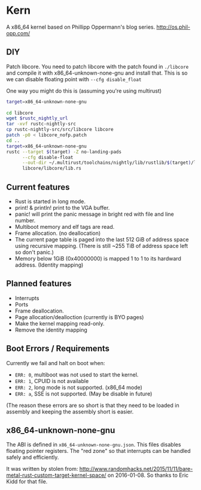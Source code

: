 
# Kern

A x86_64 kernel based on Phillipp Oppermann's blog series.
http://os.phil-opp.com/

## DIY

Patch libcore. You need to patch libcore with the patch found in
`./libcore`
and compile it with x86_64-unknown-none-gnu and install that.
This is so we can disable floating point with
`--cfg disable_float`

One way you might do this is (assuming you're using multirust)

```sh
target=x86_64-unknown-none-gnu
  
cd libcore
wget $rustc_nightly_url
tar -xvf rustc-nightly-src
cp rustc-nightly-src/src/libcore libcore
patch -p0 < libcore_nofp.patch
cd ..
target=x86_64-unknown-none-gnu
rustc --target $(target) -Z no-landing-pads                                 \
      --cfg disable-float                                                   \
      --out-dir ~/.multirust/toolchains/nightly/lib/rustlib/$(target)/lib   \
      libcore/libcore/lib.rs
```

## Current features

* Rust is started in long mode.
* print! & println! print to the VGA buffer.
* panic! will print the panic message in bright red with file and line number.
* Multiboot memory and elf tags are read.
* Frame allocation. (no deallocation)
* The current page table is paged into the last 512 GiB of address space
using recursive mapping.
(There is still ~255 TiB of address space left so don't panic.)
* Memory below 1GiB (0x40000000) is mapped 1 to 1 to its hardward address.
(Identity mapping)

## Planned features

* Interrupts
* Ports
* Frame deallocation.
* Page allocation/dealloction (currently is BYO pages)
* Make the kernel mapping read-only. 
* Remove the identity mapping


## Boot Errors / Requirements

Currently we fail and halt on boot when:

* `ERR: 0`, multiboot was not used to start the kernel.
* `ERR: 1`, CPUID is not available
* `ERR: 2`, long mode is not supported. (x86_64 mode)
* `ERR: a`, SSE is not supported. (May be disable in future)

(The reason these errors are so short is that they need to be loaded
in assembly and keeping the assembly short is easier.

## x86_64-unknown-none-gnu

The ABI is defined in `x86_64-unknown-none-gnu.json`. This files
disables floating pointer registers. The "red zone" so that interrupts
can be handled safely and efficiently.

It was written by stolen from:
http://www.randomhacks.net/2015/11/11/bare-metal-rust-custom-target-kernel-space/
on 2016-01-08.  So thanks to Eric Kidd for that file.

